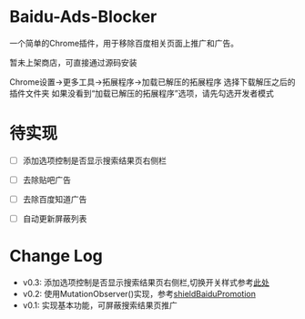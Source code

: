 # Baidu-Ads-Blocker

一个简单的Chrome插件，用于移除百度相关页面上推广和广告。

暂未上架商店，可直接通过源码安装

Chrome设置->更多工具->拓展程序->加载已解压的拓展程序 选择下载解压之后的插件文件夹
如果没看到“加载已解压的拓展程序”选项，请先勾选开发者模式

# 待实现

- [ ] 添加选项控制是否显示搜索结果页右侧栏

- [ ] 去除贴吧广告

- [ ] 去除百度知道广告

- [ ] 自动更新屏蔽列表

# Change Log

* v0.3: 添加选项控制是否显示搜索结果页右侧栏,切换开关样式参考[此处](http://blog.csdn.net/html5_/article/details/47723165)
* v0.2: 使用MutationObserver()实现，参考[shieldBaiduPromotion](https://github.com/qishibo/shieldBaiduPromotion)
* v0.1: 实现基本功能，可屏蔽搜索结果页推广